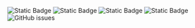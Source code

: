 ![Static Badge](https://img.shields.io/badge/blacklists-60-000000) ![Static Badge](https://img.shields.io/badge/blacklisted-3242414-cc0000) ![Static Badge](https://img.shields.io/badge/whitelisted-2244-00CC00) ![Static Badge](https://img.shields.io/badge/streaming_blacklist-28107-000000) ![GitHub issues](https://img.shields.io/github/issues/fabriziosalmi/blacklists)
